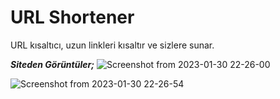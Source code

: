 # URL Shortener
URL kısaltıcı, uzun linkleri kısaltır ve sizlere sunar.

***Siteden Görüntüler;***
![Screenshot from 2023-01-30 22-26-00](https://user-images.githubusercontent.com/101043132/215575801-6b8b3a0c-a745-44ba-9878-90b3bc483177.png)

![Screenshot from 2023-01-30 22-26-54](https://user-images.githubusercontent.com/101043132/215575999-c9918bee-7b73-4d37-b043-235f5dddd416.png)
